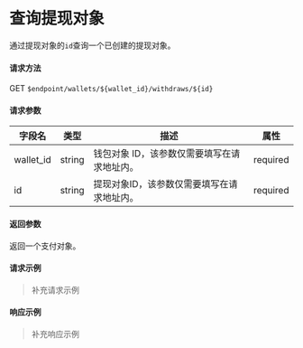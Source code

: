 # 查询提现对象

通过提现对象的`id`查询一个已创建的提现对象。

#### 请求方法

GET `$endpoint/wallets/${wallet_id}/withdraws/${id}`

#### 请求参数

| 字段名    | 类型   | 描述                                        | 属性     |
| --------- | ------ | ------------------------------------------- | -------- |
| wallet_id | string | 钱包对象 ID，该参数仅需要填写在请求地址内。 | required |
| id        | string | 提现对象ID，该参数仅需要填写在请求地址内。  | required |
#### 返回参数

返回一个支付对象。

#### 请求示例

> 补充请求示例

#### 响应示例

> 补充响应示例